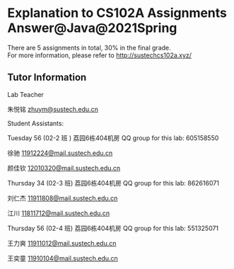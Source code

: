 # Explanation to CS102A Assignments Answer@Java@2021Spring
There are 5 assignments in total, 30% in the final grade.      
For more information, please refer to http://sustechcs102a.xyz/

## Tutor Information
Lab Teacher     

朱悦铭  zhuym@sustech.edu.cn     

 

Student Assistants:     

Tuesday 56  (02-2 班 ) 荔园6栋404机房 QQ group for this lab: 605158550     

徐驰  11912224@mail.sustech.edu.cn     

颜佳钦  12010320@mail.sustech.edu.cn      

Thursday 34 (02-3 班) 荔园6栋404机房 QQ group for this lab: 862616071     

刘仁杰  11911808@mail.sustech.edu.cn     

江川  11811712@mail.sustech.edu.cn     

Thursday 56 (02-4 班) 荔园6栋404机房 QQ group for this lab: 551325071     

王力爽 11911012@mail.sustech.edu.cn      

王奕童 11910104@mail.sustech.edu.cn      
